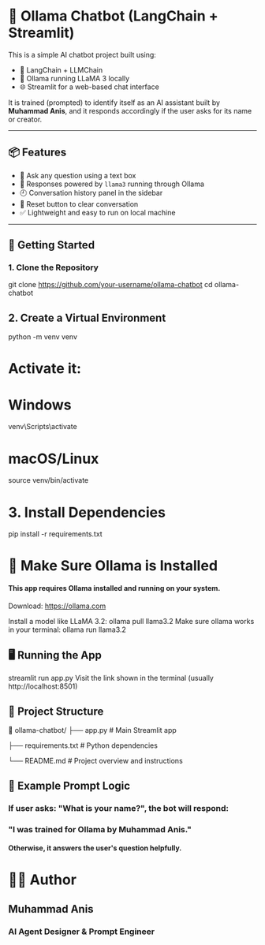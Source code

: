 # 🤖 Ollama Chatbot (LangChain + Streamlit)

This is a simple AI chatbot project built using:

- 🧠 LangChain + LLMChain
- 🐍 Ollama running LLaMA 3 locally
- 🌐 Streamlit for a web-based chat interface

It is trained (prompted) to identify itself as an AI assistant built by **Muhammad Anis**, and it responds accordingly if the user asks for its name or creator.

---

## 📦 Features

- 💬 Ask any question using a text box
- 🧠 Responses powered by `llama3` running through Ollama
- 🕘 Conversation history panel in the sidebar
- 🔁 Reset button to clear conversation
- ✅ Lightweight and easy to run on local machine

---

## 🚀 Getting Started

### 1. Clone the Repository

git clone https://github.com/your-username/ollama-chatbot
cd ollama-chatbot

## 2. Create a Virtual Environment
   python -m venv venv
# Activate it:
# Windows
venv\Scripts\activate
# macOS/Linux
source venv/bin/activate

# 3. Install Dependencies
pip install -r requirements.txt
  
# 🧠 Make Sure Ollama is Installed
#### This app requires Ollama installed and running on your system.

Download: https://ollama.com

Install a model like LLaMA 3.2:
ollama pull llama3.2
Make sure ollama works in your terminal:
ollama run llama3.2

## 🖥️ Running the App
streamlit run app.py
Visit the link shown in the terminal (usually http://localhost:8501)

## 🔧 Project Structure
📁 ollama-chatbot/
├── app.py               # Main Streamlit app

├── requirements.txt     # Python dependencies

└── README.md            # Project overview and instructions

## 🧠 Example Prompt Logic
### If user asks: "What is your name?", the bot will respond:

### "I was trained for Ollama by Muhammad Anis."

#### Otherwise, it answers the user's question helpfully.

# 🙋‍♂️ Author
## Muhammad Anis
### AI Agent Designer & Prompt Engineer

